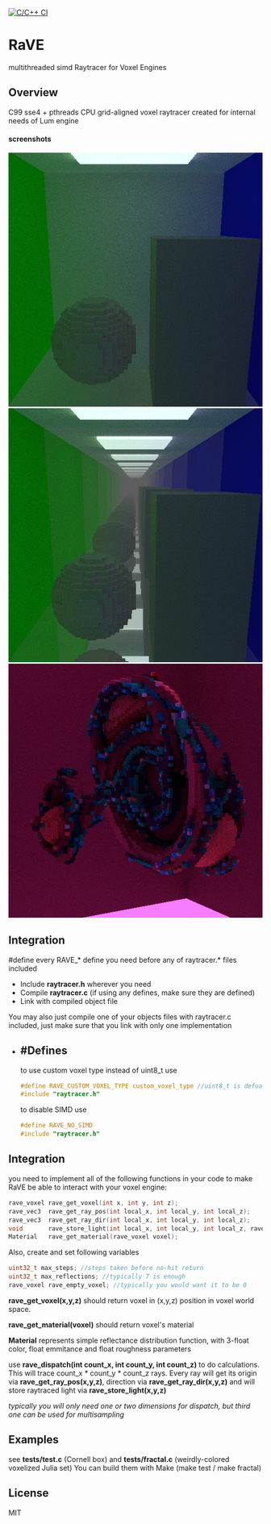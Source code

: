 [![C/C++ CI](https://github.com/platonvin/RaVE/actions/workflows/c-cpp.yml/badge.svg)](https://github.com/platonvin/RaVE/actions/workflows/c-cpp.yml)

# RaVE
multithreaded simd Raytracer for Voxel Engines

## Overview
C99 sse4 + pthreads CPU grid-aligned voxel raytracer created for internal needs of Lum engine

#### screenshots
![image](rough_Cornell_box_image.png)
![image](mirror_Cornell_box_image.png)
![image](fractal_image.png)

## Integration
#define every RAVE_* define you need before any of raytracer.* files included

* Include **raytracer.h** wherever you need
* Compile **raytracer.c** (if using any defines, make sure they are defined)
* Link with compiled object file

You may also just compile one of your objects files with raytracer.c included, just make sure that you link with only one implementation

* ## #Defines
    to use custom voxel type instead of uint8_t use
    ```c
    #define RAVE_CUSTOM_VOXEL_TYPE custom_voxel_type //uint8_t is defualt
    #include "raytracer.h"
    ```

    to disable SIMD use 
    ```C
    #define RAVE_NO_SIMD
    #include "raytracer.h"
    ```

## Integration
you need to implement all of the following functions in your code to make RaVE be able to interact with your voxel engine:
```C
rave_voxel rave_get_voxel(int x, int y, int z);
rave_vec3  rave_get_ray_pos(int local_x, int local_y, int local_z);
rave_vec3  rave_get_ray_dir(int local_x, int local_y, int local_z);
void       rave_store_light(int local_x, int local_y, int local_z, rave_vec3 light);
Material   rave_get_material(rave_voxel voxel);
```

Also, create and set following variables
```C
uint32_t max_steps; //steps taken before no-hit return
uint32_t max_reflections; //typically 7 is enough
rave_voxel rave_empty_voxel; //typically you would want it to be 0
```

**rave_get_voxel(x,y,z)** should return voxel in (x,y,z) position in voxel world space.

**rave_get_material(voxel)** should return voxel's material

**Material** represents simple reflectance distribution function, with 3-float color, float emmitance and float roughness parameters

use **rave_dispatch(int count_x, int count_y, int count_z)** to do calculations. This will trace count_x * count_y * count_z rays. Every ray will get its origin via **rave_get_ray_pos(x,y,z)**, direction via **rave_get_ray_dir(x,y,z)** and will store raytraced light via **rave_store_light(x,y,z)**

*typically you will only need one or two dimensions for dispatch, but third one can be used for multisampling*

## Examples
see **tests/test.c** (Cornell box) and **tests/fractal.c** (weirdly-colored voxelized Julia set)
You can build them with Make (make test / make fractal)

## License
MIT
